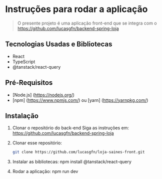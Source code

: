 # Instruções para rodar a aplicação
> O presente projeto é uma aplicação front-end que se integra com o https://github.com/lucasgfn/backend-spring-loja 

## Tecnologias Usadas e Bibliotecas
- React
- TypeScript
- @tanstack/react-query

## Pré-Requisitos
- [Node.js] (https://nodejs.org/)
- [npm] (https://www.npmjs.com/) ou [yarn] (https://yarnpkg.com/) 

## Instalação

1. Clonar o repositório do back-end
   Siga as instruções em: https://github.com/lucasgfn/backend-spring-loja 

2. Clonar esse repositório:
   ````bash
   git clone https://github.com/lucasgfn/loja-saines-front.git

3. Instalar as bibliotecas:
   npm install @tanstack/react-query

4. Rodar a aplicação:
   npm run dev 
